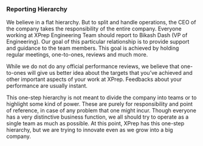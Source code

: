 ### Reporting Hierarchy

We believe in a flat hierarchy. But to split and handle operations, the CEO of the company takes the responsibility of the entire company. Everyone working at XPrep Engineering Team should report to Bikash Dash (VP of Engineering). Our goal of this particular relationship is to provide support and guidance to the team members. This goal is achieved by holding regular meetings, one-to-ones, reviews and much more. 

While we do not do any official performance reviews, we believe that one-to-ones will give us better idea about the targets that you’ve achieved and other important aspects of your work at XPrep. Feedbacks about your performance are usually instant.

This one-step hierarchy is not meant to divide the company into teams or to highlight some kind of power. These are purely for responsibility and point of reference, in case of any problem that one might incur. Though everyone has a very distinctive business function, we all should try to operate as a single team as much as possible. At this point, XPrep has this one-step hierarchy, but we are trying to innovate even as we grow into a big company.
